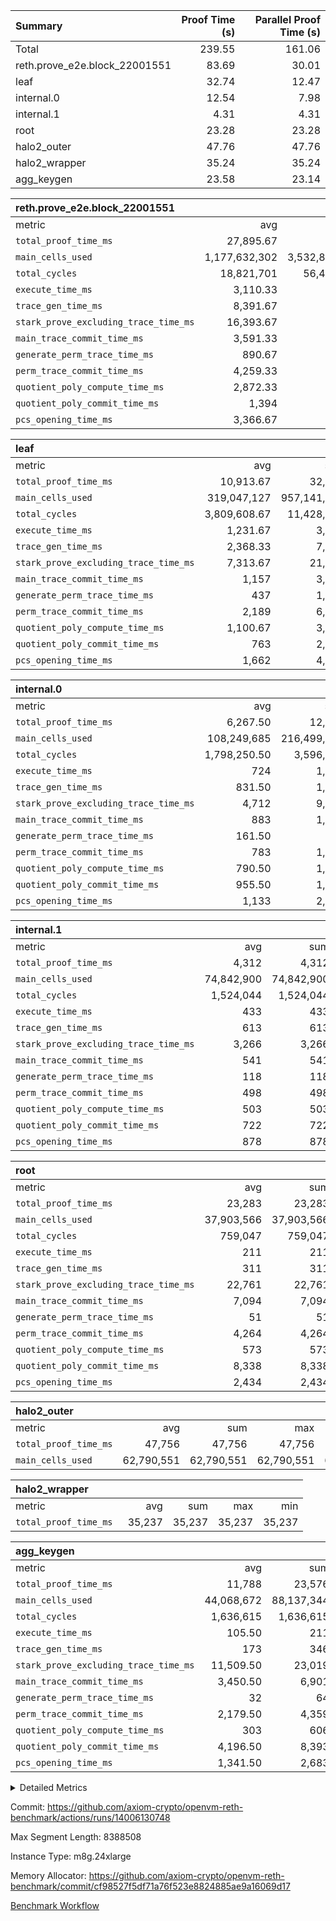 | Summary | Proof Time (s) | Parallel Proof Time (s) |
|:---|---:|---:|
| Total |  239.55 |  161.06 |
| reth.prove_e2e.block_22001551 |  83.69 |  30.01 |
| leaf |  32.74 |  12.47 |
| internal.0 |  12.54 |  7.98 |
| internal.1 |  4.31 |  4.31 |
| root |  23.28 |  23.28 |
| halo2_outer |  47.76 |  47.76 |
| halo2_wrapper |  35.24 |  35.24 |
| agg_keygen |  23.58 |  23.14 |


| reth.prove_e2e.block_22001551 |||||
|:---|---:|---:|---:|---:|
|metric|avg|sum|max|min|
| `total_proof_time_ms ` |  27,895.67 |  83,687 |  30,013 |  24,157 |
| `main_cells_used     ` |  1,177,632,302 |  3,532,896,906 |  1,350,600,514 |  1,065,579,894 |
| `total_cycles        ` |  18,821,701 |  56,465,103 |  23,607,740 |  12,469,099 |
| `execute_time_ms     ` |  3,110.33 |  9,331 |  4,545 |  1,819 |
| `trace_gen_time_ms   ` |  8,391.67 |  25,175 |  9,435 |  6,401 |
| `stark_prove_excluding_trace_time_ms` |  16,393.67 |  49,181 |  17,611 |  15,633 |
| `main_trace_commit_time_ms` |  3,591.33 |  10,774 |  4,088 |  2,995 |
| `generate_perm_trace_time_ms` |  890.67 |  2,672 |  930 |  828 |
| `perm_trace_commit_time_ms` |  4,259.33 |  12,778 |  4,557 |  3,944 |
| `quotient_poly_compute_time_ms` |  2,872.33 |  8,617 |  3,163 |  2,481 |
| `quotient_poly_commit_time_ms` |  1,394 |  4,182 |  1,486 |  1,269 |
| `pcs_opening_time_ms ` |  3,366.67 |  10,100 |  3,501 |  3,213 |

| leaf |||||
|:---|---:|---:|---:|---:|
|metric|avg|sum|max|min|
| `total_proof_time_ms ` |  10,913.67 |  32,741 |  12,475 |  9,827 |
| `main_cells_used     ` |  319,047,127 |  957,141,381 |  374,787,536 |  267,671,951 |
| `total_cycles        ` |  3,809,608.67 |  11,428,826 |  4,358,983 |  3,268,576 |
| `execute_time_ms     ` |  1,231.67 |  3,695 |  1,394 |  1,086 |
| `trace_gen_time_ms   ` |  2,368.33 |  7,105 |  2,761 |  1,979 |
| `stark_prove_excluding_trace_time_ms` |  7,313.67 |  21,941 |  8,320 |  6,762 |
| `main_trace_commit_time_ms` |  1,157 |  3,471 |  1,370 |  1,039 |
| `generate_perm_trace_time_ms` |  437 |  1,311 |  502 |  398 |
| `perm_trace_commit_time_ms` |  2,189 |  6,567 |  2,535 |  2,014 |
| `quotient_poly_compute_time_ms` |  1,100.67 |  3,302 |  1,285 |  998 |
| `quotient_poly_commit_time_ms` |  763 |  2,289 |  818 |  735 |
| `pcs_opening_time_ms ` |  1,662 |  4,986 |  1,805 |  1,572 |

| internal.0 |||||
|:---|---:|---:|---:|---:|
|metric|avg|sum|max|min|
| `total_proof_time_ms ` |  6,267.50 |  12,535 |  7,979 |  4,556 |
| `main_cells_used     ` |  108,249,685 |  216,499,370 |  143,661,663 |  72,837,707 |
| `total_cycles        ` |  1,798,250.50 |  3,596,501 |  2,397,544 |  1,198,957 |
| `execute_time_ms     ` |  724 |  1,448 |  963 |  485 |
| `trace_gen_time_ms   ` |  831.50 |  1,663 |  1,101 |  562 |
| `stark_prove_excluding_trace_time_ms` |  4,712 |  9,424 |  5,915 |  3,509 |
| `main_trace_commit_time_ms` |  883 |  1,766 |  1,138 |  628 |
| `generate_perm_trace_time_ms` |  161.50 |  323 |  213 |  110 |
| `perm_trace_commit_time_ms` |  783 |  1,566 |  1,014 |  552 |
| `quotient_poly_compute_time_ms` |  790.50 |  1,581 |  1,018 |  563 |
| `quotient_poly_commit_time_ms` |  955.50 |  1,911 |  1,138 |  773 |
| `pcs_opening_time_ms ` |  1,133 |  2,266 |  1,388 |  878 |

| internal.1 |||||
|:---|---:|---:|---:|---:|
|metric|avg|sum|max|min|
| `total_proof_time_ms ` |  4,312 |  4,312 |  4,312 |  4,312 |
| `main_cells_used     ` |  74,842,900 |  74,842,900 |  74,842,900 |  74,842,900 |
| `total_cycles        ` |  1,524,044 |  1,524,044 |  1,524,044 |  1,524,044 |
| `execute_time_ms     ` |  433 |  433 |  433 |  433 |
| `trace_gen_time_ms   ` |  613 |  613 |  613 |  613 |
| `stark_prove_excluding_trace_time_ms` |  3,266 |  3,266 |  3,266 |  3,266 |
| `main_trace_commit_time_ms` |  541 |  541 |  541 |  541 |
| `generate_perm_trace_time_ms` |  118 |  118 |  118 |  118 |
| `perm_trace_commit_time_ms` |  498 |  498 |  498 |  498 |
| `quotient_poly_compute_time_ms` |  503 |  503 |  503 |  503 |
| `quotient_poly_commit_time_ms` |  722 |  722 |  722 |  722 |
| `pcs_opening_time_ms ` |  878 |  878 |  878 |  878 |

| root |||||
|:---|---:|---:|---:|---:|
|metric|avg|sum|max|min|
| `total_proof_time_ms ` |  23,283 |  23,283 |  23,283 |  23,283 |
| `main_cells_used     ` |  37,903,566 |  37,903,566 |  37,903,566 |  37,903,566 |
| `total_cycles        ` |  759,047 |  759,047 |  759,047 |  759,047 |
| `execute_time_ms     ` |  211 |  211 |  211 |  211 |
| `trace_gen_time_ms   ` |  311 |  311 |  311 |  311 |
| `stark_prove_excluding_trace_time_ms` |  22,761 |  22,761 |  22,761 |  22,761 |
| `main_trace_commit_time_ms` |  7,094 |  7,094 |  7,094 |  7,094 |
| `generate_perm_trace_time_ms` |  51 |  51 |  51 |  51 |
| `perm_trace_commit_time_ms` |  4,264 |  4,264 |  4,264 |  4,264 |
| `quotient_poly_compute_time_ms` |  573 |  573 |  573 |  573 |
| `quotient_poly_commit_time_ms` |  8,338 |  8,338 |  8,338 |  8,338 |
| `pcs_opening_time_ms ` |  2,434 |  2,434 |  2,434 |  2,434 |

| halo2_outer |||||
|:---|---:|---:|---:|---:|
|metric|avg|sum|max|min|
| `total_proof_time_ms ` |  47,756 |  47,756 |  47,756 |  47,756 |
| `main_cells_used     ` |  62,790,551 |  62,790,551 |  62,790,551 |  62,790,551 |

| halo2_wrapper |||||
|:---|---:|---:|---:|---:|
|metric|avg|sum|max|min|
| `total_proof_time_ms ` |  35,237 |  35,237 |  35,237 |  35,237 |

| agg_keygen |||||
|:---|---:|---:|---:|---:|
|metric|avg|sum|max|min|
| `total_proof_time_ms ` |  11,788 |  23,576 |  23,140 |  436 |
| `main_cells_used     ` |  44,068,672 |  88,137,344 |  87,209,273 |  928,071 |
| `total_cycles        ` |  1,636,615 |  1,636,615 |  1,636,615 |  1,636,615 |
| `execute_time_ms     ` |  105.50 |  211 |  211 |  0 |
| `trace_gen_time_ms   ` |  173 |  346 |  318 |  28 |
| `stark_prove_excluding_trace_time_ms` |  11,509.50 |  23,019 |  22,611 |  408 |
| `main_trace_commit_time_ms` |  3,450.50 |  6,901 |  6,850 |  51 |
| `generate_perm_trace_time_ms` |  32 |  64 |  51 |  13 |
| `perm_trace_commit_time_ms` |  2,179.50 |  4,359 |  4,309 |  50 |
| `quotient_poly_compute_time_ms` |  303 |  606 |  577 |  29 |
| `quotient_poly_commit_time_ms` |  4,196.50 |  8,393 |  8,333 |  60 |
| `pcs_opening_time_ms ` |  1,341.50 |  2,683 |  2,481 |  202 |



<details>
<summary>Detailed Metrics</summary>

| air_name | block_number | quotient_deg | interactions | constraints |
| --- | --- | --- | --- | --- |
| AccessAdapterAir<16> | 22001551 | 2 | 5 | 12 | 
| AccessAdapterAir<2> | 22001551 | 2 | 5 | 12 | 
| AccessAdapterAir<32> | 22001551 | 2 | 5 | 12 | 
| AccessAdapterAir<4> | 22001551 | 2 | 5 | 12 | 
| AccessAdapterAir<8> | 22001551 | 2 | 5 | 12 | 
| BitwiseOperationLookupAir<8> | 22001551 | 2 | 2 | 4 | 
| KeccakVmAir | 22001551 | 2 | 321 | 4,513 | 
| MemoryMerkleAir<8> | 22001551 | 2 | 4 | 39 | 
| PersistentBoundaryAir<8> | 22001551 | 2 | 3 | 7 | 
| PhantomAir | 22001551 | 2 | 3 | 5 | 
| Poseidon2PeripheryAir<BabyBearParameters>, 1> | 22001551 | 2 | 1 | 286 | 
| ProgramAir | 22001551 | 1 | 1 | 4 | 
| RangeTupleCheckerAir<2> | 22001551 | 1 | 1 | 4 | 
| Rv32HintStoreAir | 22001551 | 2 | 18 | 28 | 
| Sha256VmAir | 22001551 | 2 | 50 | 663 | 
| VariableRangeCheckerAir | 22001551 | 1 | 1 | 4 | 
| VmAirWrapper<Rv32BaseAluAdapterAir, BaseAluCoreAir<4, 8> | 22001551 | 2 | 20 | 37 | 
| VmAirWrapper<Rv32BaseAluAdapterAir, LessThanCoreAir<4, 8> | 22001551 | 2 | 18 | 40 | 
| VmAirWrapper<Rv32BaseAluAdapterAir, ShiftCoreAir<4, 8> | 22001551 | 2 | 24 | 91 | 
| VmAirWrapper<Rv32BranchAdapterAir, BranchEqualCoreAir<4> | 22001551 | 2 | 11 | 20 | 
| VmAirWrapper<Rv32BranchAdapterAir, BranchLessThanCoreAir<4, 8> | 22001551 | 2 | 13 | 35 | 
| VmAirWrapper<Rv32CondRdWriteAdapterAir, Rv32JalLuiCoreAir> | 22001551 | 2 | 10 | 18 | 
| VmAirWrapper<Rv32HeapAdapterAir<2, 32, 32>, BaseAluCoreAir<32, 8> | 22001551 | 2 | 61 | 126 | 
| VmAirWrapper<Rv32HeapAdapterAir<2, 32, 32>, LessThanCoreAir<32, 8> | 22001551 | 2 | 31 | 129 | 
| VmAirWrapper<Rv32HeapAdapterAir<2, 32, 32>, MultiplicationCoreAir<32, 8> | 22001551 | 2 | 61 | 57 | 
| VmAirWrapper<Rv32HeapAdapterAir<2, 32, 32>, ShiftCoreAir<32, 8> | 22001551 | 2 | 79 | 2,161 | 
| VmAirWrapper<Rv32HeapBranchAdapterAir<2, 32>, BranchEqualCoreAir<32> | 22001551 | 2 | 20 | 55 | 
| VmAirWrapper<Rv32HeapBranchAdapterAir<2, 32>, BranchLessThanCoreAir<32, 8> | 22001551 | 2 | 22 | 126 | 
| VmAirWrapper<Rv32IsEqualModAdapterAir<2, 1, 32, 32>, ModularIsEqualCoreAir<32, 4, 8> | 22001551 | 2 | 25 | 225 | 
| VmAirWrapper<Rv32IsEqualModAdapterAir<2, 3, 16, 48>, ModularIsEqualCoreAir<48, 4, 8> | 22001551 | 2 | 41 | 333 | 
| VmAirWrapper<Rv32JalrAdapterAir, Rv32JalrCoreAir> | 22001551 | 2 | 16 | 20 | 
| VmAirWrapper<Rv32LoadStoreAdapterAir, LoadSignExtendCoreAir<4, 8> | 22001551 | 2 | 18 | 33 | 
| VmAirWrapper<Rv32LoadStoreAdapterAir, LoadStoreCoreAir<4> | 22001551 | 2 | 17 | 40 | 
| VmAirWrapper<Rv32MultAdapterAir, DivRemCoreAir<4, 8> | 22001551 | 2 | 25 | 84 | 
| VmAirWrapper<Rv32MultAdapterAir, MulHCoreAir<4, 8> | 22001551 | 2 | 24 | 31 | 
| VmAirWrapper<Rv32MultAdapterAir, MultiplicationCoreAir<4, 8> | 22001551 | 2 | 19 | 19 | 
| VmAirWrapper<Rv32RdWriteAdapterAir, Rv32AuipcCoreAir> | 22001551 | 2 | 12 | 14 | 
| VmAirWrapper<Rv32VecHeapAdapterAir<1, 2, 2, 32, 32>, FieldExpressionCoreAir> | 22001551 | 2 | 415 | 480 | 
| VmAirWrapper<Rv32VecHeapAdapterAir<1, 6, 6, 16, 16>, FieldExpressionCoreAir> | 22001551 | 2 | 832 | 921 | 
| VmAirWrapper<Rv32VecHeapAdapterAir<2, 1, 1, 32, 32>, FieldExpressionCoreAir> | 22001551 | 2 | 158 | 190 | 
| VmAirWrapper<Rv32VecHeapAdapterAir<2, 2, 2, 32, 32>, FieldExpressionCoreAir> | 22001551 | 2 | 428 | 457 | 
| VmAirWrapper<Rv32VecHeapAdapterAir<2, 3, 3, 16, 16>, FieldExpressionCoreAir> | 22001551 | 2 | 246 | 288 | 
| VmAirWrapper<Rv32VecHeapAdapterAir<2, 6, 6, 16, 16>, FieldExpressionCoreAir> | 22001551 | 2 | 668 | 701 | 
| VmConnectorAir | 22001551 | 2 | 5 | 11 | 

| block_number | execute_time_ms |
| --- | --- |
| 22001551 | 212 | 

| group | air_name | block_number | rows | quotient_deg | prep_cols | perm_cols | main_cols | interactions | constraints | cells |
| --- | --- | --- | --- | --- | --- | --- | --- | --- | --- | --- |
| agg_keygen | AccessAdapterAir<16> | 22001551 |  | 2 |  |  |  | 5 | 12 |  | 
| agg_keygen | AccessAdapterAir<2> | 22001551 | 524,288 | 8 |  | 16 | 11 | 5 | 12 | 14,155,776 | 
| agg_keygen | AccessAdapterAir<32> | 22001551 |  | 2 |  |  |  | 5 | 12 |  | 
| agg_keygen | AccessAdapterAir<4> | 22001551 | 262,144 | 8 |  | 16 | 13 | 5 | 12 | 7,602,176 | 
| agg_keygen | AccessAdapterAir<8> | 22001551 | 8,192 | 8 |  | 16 | 17 | 5 | 12 | 270,336 | 
| agg_keygen | BitwiseOperationLookupAir<8> | 22001551 |  | 2 |  |  |  | 2 | 4 |  | 
| agg_keygen | FriReducedOpeningAir | 22001551 | 524,288 | 8 |  | 84 | 27 | 39 | 71 | 58,195,968 | 
| agg_keygen | JalRangeCheckAir | 22001551 | 65,536 | 8 |  | 28 | 12 | 9 | 14 | 2,621,440 | 
| agg_keygen | MemoryMerkleAir<8> | 22001551 |  | 2 |  |  |  | 4 | 39 |  | 
| agg_keygen | NativePoseidon2Air<BabyBearParameters>, 1> | 22001551 | 65,536 | 8 |  | 312 | 398 | 136 | 572 | 46,530,560 | 
| agg_keygen | PersistentBoundaryAir<8> | 22001551 |  | 2 |  |  |  | 3 | 7 |  | 
| agg_keygen | PhantomAir | 22001551 | 32,768 | 4 |  | 12 | 6 | 3 | 5 | 589,824 | 
| agg_keygen | Poseidon2PeripheryAir<BabyBearParameters>, 1> | 22001551 |  | 2 |  |  |  | 1 | 286 |  | 
| agg_keygen | ProgramAir | 22001551 | 131,072 | 1 |  | 8 | 10 | 1 | 4 | 2,359,296 | 
| agg_keygen | RangeTupleCheckerAir<2> | 22001551 |  | 1 |  |  |  | 1 | 4 |  | 
| agg_keygen | Rv32HintStoreAir | 22001551 |  | 2 |  |  |  | 18 | 28 |  | 
| agg_keygen | VariableRangeCheckerAir | 22001551 | 262,144 | 1 | 2 | 8 | 1 | 1 | 4 | 2,359,296 | 
| agg_keygen | VmAirWrapper<AluNativeAdapterAir, FieldArithmeticCoreAir> | 22001551 | 1,048,576 | 8 |  | 36 | 29 | 15 | 27 | 68,157,440 | 
| agg_keygen | VmAirWrapper<BranchNativeAdapterAir, BranchEqualCoreAir<1> | 22001551 | 262,144 | 8 |  | 28 | 23 | 11 | 25 | 13,369,344 | 
| agg_keygen | VmAirWrapper<NativeAdapterAir<2, 0>, PublicValuesCoreAir> | 22001551 | 64 | 8 |  | 28 | 27 | 11 | 30 | 3,520 | 
| agg_keygen | VmAirWrapper<NativeLoadStoreAdapterAir<1>, NativeLoadStoreCoreAir<1> | 22001551 | 524,288 | 8 |  | 40 | 21 | 15 | 20 | 31,981,568 | 
| agg_keygen | VmAirWrapper<NativeLoadStoreAdapterAir<4>, NativeLoadStoreCoreAir<4> | 22001551 | 131,072 | 8 |  | 40 | 27 | 15 | 20 | 8,781,824 | 
| agg_keygen | VmAirWrapper<NativeVectorizedAdapterAir<4>, FieldExtensionCoreAir> | 22001551 | 131,072 | 8 |  | 36 | 38 | 15 | 27 | 9,699,328 | 
| agg_keygen | VmAirWrapper<Rv32BaseAluAdapterAir, BaseAluCoreAir<4, 8> | 22001551 |  | 2 |  |  |  | 20 | 37 |  | 
| agg_keygen | VmAirWrapper<Rv32BaseAluAdapterAir, LessThanCoreAir<4, 8> | 22001551 |  | 2 |  |  |  | 18 | 40 |  | 
| agg_keygen | VmAirWrapper<Rv32BaseAluAdapterAir, ShiftCoreAir<4, 8> | 22001551 |  | 2 |  |  |  | 24 | 91 |  | 
| agg_keygen | VmAirWrapper<Rv32BranchAdapterAir, BranchEqualCoreAir<4> | 22001551 |  | 2 |  |  |  | 11 | 20 |  | 
| agg_keygen | VmAirWrapper<Rv32BranchAdapterAir, BranchLessThanCoreAir<4, 8> | 22001551 |  | 2 |  |  |  | 13 | 35 |  | 
| agg_keygen | VmAirWrapper<Rv32CondRdWriteAdapterAir, Rv32JalLuiCoreAir> | 22001551 |  | 2 |  |  |  | 10 | 18 |  | 
| agg_keygen | VmAirWrapper<Rv32JalrAdapterAir, Rv32JalrCoreAir> | 22001551 |  | 2 |  |  |  | 16 | 20 |  | 
| agg_keygen | VmAirWrapper<Rv32LoadStoreAdapterAir, LoadSignExtendCoreAir<4, 8> | 22001551 |  | 2 |  |  |  | 18 | 33 |  | 
| agg_keygen | VmAirWrapper<Rv32LoadStoreAdapterAir, LoadStoreCoreAir<4> | 22001551 |  | 2 |  |  |  | 17 | 40 |  | 
| agg_keygen | VmAirWrapper<Rv32MultAdapterAir, DivRemCoreAir<4, 8> | 22001551 |  | 2 |  |  |  | 25 | 84 |  | 
| agg_keygen | VmAirWrapper<Rv32MultAdapterAir, MulHCoreAir<4, 8> | 22001551 |  | 2 |  |  |  | 24 | 31 |  | 
| agg_keygen | VmAirWrapper<Rv32MultAdapterAir, MultiplicationCoreAir<4, 8> | 22001551 |  | 2 |  |  |  | 19 | 19 |  | 
| agg_keygen | VmAirWrapper<Rv32RdWriteAdapterAir, Rv32AuipcCoreAir> | 22001551 |  | 2 |  |  |  | 12 | 14 |  | 
| agg_keygen | VmConnectorAir | 22001551 | 2 | 8 | 1 | 16 | 5 | 5 | 11 | 42 | 
| agg_keygen | VolatileBoundaryAir | 22001551 | 131,072 | 8 |  | 20 | 12 | 7 | 19 | 4,194,304 | 

| group | air_name | block_number | idx | rows | prep_cols | perm_cols | main_cols | cells |
| --- | --- | --- | --- | --- | --- | --- | --- | --- |
| internal.0 | AccessAdapterAir<2> | 22001551 | 0 | 1,048,576 |  | 12 | 11 | 24,117,248 | 
| internal.0 | AccessAdapterAir<2> | 22001551 | 1 | 524,288 |  | 12 | 11 | 12,058,624 | 
| internal.0 | AccessAdapterAir<4> | 22001551 | 0 | 262,144 |  | 12 | 13 | 6,553,600 | 
| internal.0 | AccessAdapterAir<4> | 22001551 | 1 | 262,144 |  | 12 | 13 | 6,553,600 | 
| internal.0 | AccessAdapterAir<8> | 22001551 | 0 | 8,192 |  | 12 | 17 | 237,568 | 
| internal.0 | AccessAdapterAir<8> | 22001551 | 1 | 4,096 |  | 12 | 17 | 118,784 | 
| internal.0 | FriReducedOpeningAir | 22001551 | 0 | 1,048,576 |  | 44 | 27 | 74,448,896 | 
| internal.0 | FriReducedOpeningAir | 22001551 | 1 | 524,288 |  | 44 | 27 | 37,224,448 | 
| internal.0 | JalRangeCheckAir | 22001551 | 0 | 131,072 |  | 16 | 12 | 3,670,016 | 
| internal.0 | JalRangeCheckAir | 22001551 | 1 | 65,536 |  | 16 | 12 | 1,835,008 | 
| internal.0 | NativePoseidon2Air<BabyBearParameters>, 1> | 22001551 | 0 | 262,144 |  | 160 | 398 | 146,276,352 | 
| internal.0 | NativePoseidon2Air<BabyBearParameters>, 1> | 22001551 | 1 | 131,072 |  | 160 | 398 | 73,138,176 | 
| internal.0 | PhantomAir | 22001551 | 0 | 65,536 |  | 8 | 6 | 917,504 | 
| internal.0 | PhantomAir | 22001551 | 1 | 32,768 |  | 8 | 6 | 458,752 | 
| internal.0 | ProgramAir | 22001551 | 0 | 131,072 |  | 8 | 10 | 2,359,296 | 
| internal.0 | ProgramAir | 22001551 | 1 | 131,072 |  | 8 | 10 | 2,359,296 | 
| internal.0 | VariableRangeCheckerAir | 22001551 | 0 | 262,144 | 2 | 8 | 1 | 2,359,296 | 
| internal.0 | VariableRangeCheckerAir | 22001551 | 1 | 262,144 | 2 | 8 | 1 | 2,359,296 | 
| internal.0 | VmAirWrapper<AluNativeAdapterAir, FieldArithmeticCoreAir> | 22001551 | 0 | 2,097,152 |  | 20 | 29 | 102,760,448 | 
| internal.0 | VmAirWrapper<AluNativeAdapterAir, FieldArithmeticCoreAir> | 22001551 | 1 | 1,048,576 |  | 20 | 29 | 51,380,224 | 
| internal.0 | VmAirWrapper<BranchNativeAdapterAir, BranchEqualCoreAir<1> | 22001551 | 0 | 262,144 |  | 16 | 23 | 10,223,616 | 
| internal.0 | VmAirWrapper<BranchNativeAdapterAir, BranchEqualCoreAir<1> | 22001551 | 1 | 131,072 |  | 16 | 23 | 5,111,808 | 
| internal.0 | VmAirWrapper<NativeAdapterAir<2, 0>, PublicValuesCoreAir> | 22001551 | 0 | 64 |  | 16 | 23 | 2,496 | 
| internal.0 | VmAirWrapper<NativeAdapterAir<2, 0>, PublicValuesCoreAir> | 22001551 | 1 | 64 |  | 16 | 23 | 2,496 | 
| internal.0 | VmAirWrapper<NativeLoadStoreAdapterAir<1>, NativeLoadStoreCoreAir<1> | 22001551 | 0 | 524,288 |  | 24 | 21 | 23,592,960 | 
| internal.0 | VmAirWrapper<NativeLoadStoreAdapterAir<1>, NativeLoadStoreCoreAir<1> | 22001551 | 1 | 262,144 |  | 24 | 21 | 11,796,480 | 
| internal.0 | VmAirWrapper<NativeLoadStoreAdapterAir<4>, NativeLoadStoreCoreAir<4> | 22001551 | 0 | 262,144 |  | 24 | 27 | 13,369,344 | 
| internal.0 | VmAirWrapper<NativeLoadStoreAdapterAir<4>, NativeLoadStoreCoreAir<4> | 22001551 | 1 | 131,072 |  | 24 | 27 | 6,684,672 | 
| internal.0 | VmAirWrapper<NativeVectorizedAdapterAir<4>, FieldExtensionCoreAir> | 22001551 | 0 | 262,144 |  | 20 | 38 | 15,204,352 | 
| internal.0 | VmAirWrapper<NativeVectorizedAdapterAir<4>, FieldExtensionCoreAir> | 22001551 | 1 | 131,072 |  | 20 | 38 | 7,602,176 | 
| internal.0 | VmConnectorAir | 22001551 | 0 | 2 | 1 | 12 | 5 | 34 | 
| internal.0 | VmConnectorAir | 22001551 | 1 | 2 | 1 | 12 | 5 | 34 | 
| internal.0 | VolatileBoundaryAir | 22001551 | 0 | 262,144 |  | 12 | 12 | 6,291,456 | 
| internal.0 | VolatileBoundaryAir | 22001551 | 1 | 262,144 |  | 12 | 12 | 6,291,456 | 
| internal.1 | AccessAdapterAir<2> | 22001551 | 2 | 524,288 |  | 12 | 11 | 12,058,624 | 
| internal.1 | AccessAdapterAir<4> | 22001551 | 2 | 262,144 |  | 12 | 13 | 6,553,600 | 
| internal.1 | AccessAdapterAir<8> | 22001551 | 2 | 8,192 |  | 12 | 17 | 237,568 | 
| internal.1 | FriReducedOpeningAir | 22001551 | 2 | 262,144 |  | 44 | 27 | 18,612,224 | 
| internal.1 | JalRangeCheckAir | 22001551 | 2 | 65,536 |  | 16 | 12 | 1,835,008 | 
| internal.1 | NativePoseidon2Air<BabyBearParameters>, 1> | 22001551 | 2 | 65,536 |  | 160 | 398 | 36,569,088 | 
| internal.1 | PhantomAir | 22001551 | 2 | 16,384 |  | 8 | 6 | 229,376 | 
| internal.1 | ProgramAir | 22001551 | 2 | 131,072 |  | 8 | 10 | 2,359,296 | 
| internal.1 | VariableRangeCheckerAir | 22001551 | 2 | 262,144 | 2 | 8 | 1 | 2,359,296 | 
| internal.1 | VmAirWrapper<AluNativeAdapterAir, FieldArithmeticCoreAir> | 22001551 | 2 | 1,048,576 |  | 20 | 29 | 51,380,224 | 
| internal.1 | VmAirWrapper<BranchNativeAdapterAir, BranchEqualCoreAir<1> | 22001551 | 2 | 262,144 |  | 16 | 23 | 10,223,616 | 
| internal.1 | VmAirWrapper<NativeAdapterAir<2, 0>, PublicValuesCoreAir> | 22001551 | 2 | 64 |  | 16 | 23 | 2,496 | 
| internal.1 | VmAirWrapper<NativeLoadStoreAdapterAir<1>, NativeLoadStoreCoreAir<1> | 22001551 | 2 | 524,288 |  | 24 | 21 | 23,592,960 | 
| internal.1 | VmAirWrapper<NativeLoadStoreAdapterAir<4>, NativeLoadStoreCoreAir<4> | 22001551 | 2 | 131,072 |  | 24 | 27 | 6,684,672 | 
| internal.1 | VmAirWrapper<NativeVectorizedAdapterAir<4>, FieldExtensionCoreAir> | 22001551 | 2 | 131,072 |  | 20 | 38 | 7,602,176 | 
| internal.1 | VmConnectorAir | 22001551 | 2 | 2 | 1 | 12 | 5 | 34 | 
| internal.1 | VolatileBoundaryAir | 22001551 | 2 | 262,144 |  | 12 | 12 | 6,291,456 | 
| leaf | AccessAdapterAir<2> | 22001551 | 0 | 2,097,152 |  | 16 | 11 | 56,623,104 | 
| leaf | AccessAdapterAir<2> | 22001551 | 1 | 2,097,152 |  | 16 | 11 | 56,623,104 | 
| leaf | AccessAdapterAir<2> | 22001551 | 2 | 2,097,152 |  | 16 | 11 | 56,623,104 | 
| leaf | AccessAdapterAir<4> | 22001551 | 0 | 1,048,576 |  | 16 | 13 | 30,408,704 | 
| leaf | AccessAdapterAir<4> | 22001551 | 1 | 1,048,576 |  | 16 | 13 | 30,408,704 | 
| leaf | AccessAdapterAir<4> | 22001551 | 2 | 1,048,576 |  | 16 | 13 | 30,408,704 | 
| leaf | AccessAdapterAir<8> | 22001551 | 0 | 32,768 |  | 16 | 17 | 1,081,344 | 
| leaf | AccessAdapterAir<8> | 22001551 | 1 | 65,536 |  | 16 | 17 | 2,162,688 | 
| leaf | AccessAdapterAir<8> | 22001551 | 2 | 32,768 |  | 16 | 17 | 1,081,344 | 
| leaf | FriReducedOpeningAir | 22001551 | 0 | 4,194,304 |  | 84 | 27 | 465,567,744 | 
| leaf | FriReducedOpeningAir | 22001551 | 1 | 4,194,304 |  | 84 | 27 | 465,567,744 | 
| leaf | FriReducedOpeningAir | 22001551 | 2 | 4,194,304 |  | 84 | 27 | 465,567,744 | 
| leaf | JalRangeCheckAir | 22001551 | 0 | 65,536 |  | 28 | 12 | 2,621,440 | 
| leaf | JalRangeCheckAir | 22001551 | 1 | 65,536 |  | 28 | 12 | 2,621,440 | 
| leaf | JalRangeCheckAir | 22001551 | 2 | 65,536 |  | 28 | 12 | 2,621,440 | 
| leaf | NativePoseidon2Air<BabyBearParameters>, 1> | 22001551 | 0 | 262,144 |  | 312 | 398 | 186,122,240 | 
| leaf | NativePoseidon2Air<BabyBearParameters>, 1> | 22001551 | 1 | 524,288 |  | 312 | 398 | 372,244,480 | 
| leaf | NativePoseidon2Air<BabyBearParameters>, 1> | 22001551 | 2 | 262,144 |  | 312 | 398 | 186,122,240 | 
| leaf | PhantomAir | 22001551 | 0 | 32,768 |  | 12 | 6 | 589,824 | 
| leaf | PhantomAir | 22001551 | 1 | 32,768 |  | 12 | 6 | 589,824 | 
| leaf | PhantomAir | 22001551 | 2 | 32,768 |  | 12 | 6 | 589,824 | 
| leaf | ProgramAir | 22001551 | 0 | 2,097,152 |  | 8 | 10 | 37,748,736 | 
| leaf | ProgramAir | 22001551 | 1 | 2,097,152 |  | 8 | 10 | 37,748,736 | 
| leaf | ProgramAir | 22001551 | 2 | 2,097,152 |  | 8 | 10 | 37,748,736 | 
| leaf | VariableRangeCheckerAir | 22001551 | 0 | 262,144 | 2 | 8 | 1 | 2,359,296 | 
| leaf | VariableRangeCheckerAir | 22001551 | 1 | 262,144 | 2 | 8 | 1 | 2,359,296 | 
| leaf | VariableRangeCheckerAir | 22001551 | 2 | 262,144 | 2 | 8 | 1 | 2,359,296 | 
| leaf | VmAirWrapper<AluNativeAdapterAir, FieldArithmeticCoreAir> | 22001551 | 0 | 2,097,152 |  | 36 | 29 | 136,314,880 | 
| leaf | VmAirWrapper<AluNativeAdapterAir, FieldArithmeticCoreAir> | 22001551 | 1 | 4,194,304 |  | 36 | 29 | 272,629,760 | 
| leaf | VmAirWrapper<AluNativeAdapterAir, FieldArithmeticCoreAir> | 22001551 | 2 | 2,097,152 |  | 36 | 29 | 136,314,880 | 
| leaf | VmAirWrapper<BranchNativeAdapterAir, BranchEqualCoreAir<1> | 22001551 | 0 | 524,288 |  | 28 | 23 | 26,738,688 | 
| leaf | VmAirWrapper<BranchNativeAdapterAir, BranchEqualCoreAir<1> | 22001551 | 1 | 1,048,576 |  | 28 | 23 | 53,477,376 | 
| leaf | VmAirWrapper<BranchNativeAdapterAir, BranchEqualCoreAir<1> | 22001551 | 2 | 524,288 |  | 28 | 23 | 26,738,688 | 
| leaf | VmAirWrapper<NativeAdapterAir<2, 0>, PublicValuesCoreAir> | 22001551 | 0 | 64 |  | 28 | 27 | 3,520 | 
| leaf | VmAirWrapper<NativeAdapterAir<2, 0>, PublicValuesCoreAir> | 22001551 | 1 | 64 |  | 28 | 27 | 3,520 | 
| leaf | VmAirWrapper<NativeAdapterAir<2, 0>, PublicValuesCoreAir> | 22001551 | 2 | 64 |  | 28 | 27 | 3,520 | 
| leaf | VmAirWrapper<NativeLoadStoreAdapterAir<1>, NativeLoadStoreCoreAir<1> | 22001551 | 0 | 1,048,576 |  | 40 | 21 | 63,963,136 | 
| leaf | VmAirWrapper<NativeLoadStoreAdapterAir<1>, NativeLoadStoreCoreAir<1> | 22001551 | 1 | 1,048,576 |  | 40 | 21 | 63,963,136 | 
| leaf | VmAirWrapper<NativeLoadStoreAdapterAir<1>, NativeLoadStoreCoreAir<1> | 22001551 | 2 | 1,048,576 |  | 40 | 21 | 63,963,136 | 
| leaf | VmAirWrapper<NativeLoadStoreAdapterAir<4>, NativeLoadStoreCoreAir<4> | 22001551 | 0 | 262,144 |  | 40 | 27 | 17,563,648 | 
| leaf | VmAirWrapper<NativeLoadStoreAdapterAir<4>, NativeLoadStoreCoreAir<4> | 22001551 | 1 | 262,144 |  | 40 | 27 | 17,563,648 | 
| leaf | VmAirWrapper<NativeLoadStoreAdapterAir<4>, NativeLoadStoreCoreAir<4> | 22001551 | 2 | 262,144 |  | 40 | 27 | 17,563,648 | 
| leaf | VmAirWrapper<NativeVectorizedAdapterAir<4>, FieldExtensionCoreAir> | 22001551 | 0 | 262,144 |  | 36 | 38 | 19,398,656 | 
| leaf | VmAirWrapper<NativeVectorizedAdapterAir<4>, FieldExtensionCoreAir> | 22001551 | 1 | 524,288 |  | 36 | 38 | 38,797,312 | 
| leaf | VmAirWrapper<NativeVectorizedAdapterAir<4>, FieldExtensionCoreAir> | 22001551 | 2 | 524,288 |  | 36 | 38 | 38,797,312 | 
| leaf | VmConnectorAir | 22001551 | 0 | 2 | 1 | 16 | 5 | 42 | 
| leaf | VmConnectorAir | 22001551 | 1 | 2 | 1 | 16 | 5 | 42 | 
| leaf | VmConnectorAir | 22001551 | 2 | 2 | 1 | 16 | 5 | 42 | 
| leaf | VolatileBoundaryAir | 22001551 | 0 | 1,048,576 |  | 20 | 12 | 33,554,432 | 
| leaf | VolatileBoundaryAir | 22001551 | 1 | 1,048,576 |  | 20 | 12 | 33,554,432 | 
| leaf | VolatileBoundaryAir | 22001551 | 2 | 1,048,576 |  | 20 | 12 | 33,554,432 | 
| root | AccessAdapterAir<2> | 22001551 | 0 | 262,144 |  | 8 | 11 | 4,980,736 | 
| root | AccessAdapterAir<4> | 22001551 | 0 | 131,072 |  | 8 | 13 | 2,752,512 | 
| root | AccessAdapterAir<8> | 22001551 | 0 | 4,096 |  | 8 | 17 | 102,400 | 
| root | FriReducedOpeningAir | 22001551 | 0 | 131,072 |  | 24 | 27 | 6,684,672 | 
| root | JalRangeCheckAir | 22001551 | 0 | 32,768 |  | 12 | 12 | 786,432 | 
| root | NativePoseidon2Air<BabyBearParameters>, 1> | 22001551 | 0 | 32,768 |  | 84 | 398 | 15,794,176 | 
| root | PhantomAir | 22001551 | 0 | 8,192 |  | 8 | 6 | 114,688 | 
| root | ProgramAir | 22001551 | 0 | 131,072 |  | 8 | 10 | 2,359,296 | 
| root | VariableRangeCheckerAir | 22001551 | 0 | 262,144 | 2 | 8 | 1 | 2,359,296 | 
| root | VmAirWrapper<AluNativeAdapterAir, FieldArithmeticCoreAir> | 22001551 | 0 | 524,288 |  | 12 | 29 | 21,495,808 | 
| root | VmAirWrapper<BranchNativeAdapterAir, BranchEqualCoreAir<1> | 22001551 | 0 | 131,072 |  | 12 | 23 | 4,587,520 | 
| root | VmAirWrapper<NativeAdapterAir<2, 0>, PublicValuesCoreAir> | 22001551 | 0 | 64 |  | 12 | 22 | 2,176 | 
| root | VmAirWrapper<NativeLoadStoreAdapterAir<1>, NativeLoadStoreCoreAir<1> | 22001551 | 0 | 262,144 |  | 16 | 21 | 9,699,328 | 
| root | VmAirWrapper<NativeLoadStoreAdapterAir<4>, NativeLoadStoreCoreAir<4> | 22001551 | 0 | 65,536 |  | 16 | 27 | 2,818,048 | 
| root | VmAirWrapper<NativeVectorizedAdapterAir<4>, FieldExtensionCoreAir> | 22001551 | 0 | 65,536 |  | 12 | 38 | 3,276,800 | 
| root | VmConnectorAir | 22001551 | 0 | 2 | 1 | 8 | 5 | 26 | 
| root | VolatileBoundaryAir | 22001551 | 0 | 131,072 |  | 8 | 12 | 2,621,440 | 

| group | air_name | block_number | segment | rows | prep_cols | perm_cols | main_cols | cells |
| --- | --- | --- | --- | --- | --- | --- | --- | --- |
| agg_keygen | AccessAdapterAir<16> | 22001551 | 0 | 1 |  | 16 | 25 | 41 | 
| agg_keygen | AccessAdapterAir<2> | 22001551 | 0 | 1 |  | 16 | 11 | 27 | 
| agg_keygen | AccessAdapterAir<32> | 22001551 | 0 | 1 |  | 16 | 41 | 57 | 
| agg_keygen | AccessAdapterAir<4> | 22001551 | 0 | 1 |  | 16 | 13 | 29 | 
| agg_keygen | AccessAdapterAir<8> | 22001551 | 0 | 1 |  | 16 | 17 | 33 | 
| agg_keygen | BitwiseOperationLookupAir<8> | 22001551 | 0 | 65,536 | 3 | 8 | 2 | 655,360 | 
| agg_keygen | MemoryMerkleAir<8> | 22001551 | 0 | 64 |  | 16 | 32 | 3,072 | 
| agg_keygen | PersistentBoundaryAir<8> | 22001551 | 0 | 1 |  | 12 | 20 | 32 | 
| agg_keygen | PhantomAir | 22001551 | 0 | 1 |  | 12 | 6 | 18 | 
| agg_keygen | Poseidon2PeripheryAir<BabyBearParameters>, 1> | 22001551 | 0 | 32 |  | 8 | 300 | 9,856 | 
| agg_keygen | ProgramAir | 22001551 | 0 | 1 |  | 8 | 10 | 18 | 
| agg_keygen | RangeTupleCheckerAir<2> | 22001551 | 0 | 524,288 | 2 | 8 | 1 | 4,718,592 | 
| agg_keygen | Rv32HintStoreAir | 22001551 | 0 | 1 |  | 44 | 32 | 76 | 
| agg_keygen | VariableRangeCheckerAir | 22001551 | 0 | 262,144 | 2 | 8 | 1 | 2,359,296 | 
| agg_keygen | VmAirWrapper<Rv32BaseAluAdapterAir, BaseAluCoreAir<4, 8> | 22001551 | 0 | 1 |  | 52 | 36 | 88 | 
| agg_keygen | VmAirWrapper<Rv32BaseAluAdapterAir, LessThanCoreAir<4, 8> | 22001551 | 0 | 1 |  | 40 | 37 | 77 | 
| agg_keygen | VmAirWrapper<Rv32BaseAluAdapterAir, ShiftCoreAir<4, 8> | 22001551 | 0 | 1 |  | 52 | 53 | 105 | 
| agg_keygen | VmAirWrapper<Rv32BranchAdapterAir, BranchEqualCoreAir<4> | 22001551 | 0 | 1 |  | 28 | 26 | 54 | 
| agg_keygen | VmAirWrapper<Rv32BranchAdapterAir, BranchLessThanCoreAir<4, 8> | 22001551 | 0 | 1 |  | 32 | 32 | 64 | 
| agg_keygen | VmAirWrapper<Rv32CondRdWriteAdapterAir, Rv32JalLuiCoreAir> | 22001551 | 0 | 1 |  | 28 | 18 | 46 | 
| agg_keygen | VmAirWrapper<Rv32JalrAdapterAir, Rv32JalrCoreAir> | 22001551 | 0 | 1 |  | 36 | 28 | 64 | 
| agg_keygen | VmAirWrapper<Rv32LoadStoreAdapterAir, LoadSignExtendCoreAir<4, 8> | 22001551 | 0 | 1 |  | 52 | 36 | 88 | 
| agg_keygen | VmAirWrapper<Rv32LoadStoreAdapterAir, LoadStoreCoreAir<4> | 22001551 | 0 | 1 |  | 52 | 41 | 93 | 
| agg_keygen | VmAirWrapper<Rv32MultAdapterAir, DivRemCoreAir<4, 8> | 22001551 | 0 | 1 |  | 72 | 59 | 131 | 
| agg_keygen | VmAirWrapper<Rv32MultAdapterAir, MulHCoreAir<4, 8> | 22001551 | 0 | 1 |  | 72 | 39 | 111 | 
| agg_keygen | VmAirWrapper<Rv32MultAdapterAir, MultiplicationCoreAir<4, 8> | 22001551 | 0 | 1 |  | 52 | 31 | 83 | 
| agg_keygen | VmAirWrapper<Rv32RdWriteAdapterAir, Rv32AuipcCoreAir> | 22001551 | 0 | 1 |  | 28 | 20 | 48 | 
| agg_keygen | VmConnectorAir | 22001551 | 0 | 2 | 1 | 16 | 5 | 42 | 
| reth.prove_e2e.block_22001551 | AccessAdapterAir<16> | 22001551 | 0 | 65,536 |  | 16 | 25 | 2,686,976 | 
| reth.prove_e2e.block_22001551 | AccessAdapterAir<16> | 22001551 | 1 | 524,288 |  | 16 | 25 | 21,495,808 | 
| reth.prove_e2e.block_22001551 | AccessAdapterAir<16> | 22001551 | 2 | 65,536 |  | 16 | 25 | 2,686,976 | 
| reth.prove_e2e.block_22001551 | AccessAdapterAir<2> | 22001551 | 2 | 131,072 |  | 16 | 11 | 3,538,944 | 
| reth.prove_e2e.block_22001551 | AccessAdapterAir<32> | 22001551 | 0 | 32,768 |  | 16 | 41 | 1,867,776 | 
| reth.prove_e2e.block_22001551 | AccessAdapterAir<32> | 22001551 | 1 | 262,144 |  | 16 | 41 | 14,942,208 | 
| reth.prove_e2e.block_22001551 | AccessAdapterAir<32> | 22001551 | 2 | 32,768 |  | 16 | 41 | 1,867,776 | 
| reth.prove_e2e.block_22001551 | AccessAdapterAir<4> | 22001551 | 0 | 64 |  | 16 | 13 | 1,856 | 
| reth.prove_e2e.block_22001551 | AccessAdapterAir<4> | 22001551 | 2 | 65,536 |  | 16 | 13 | 1,900,544 | 
| reth.prove_e2e.block_22001551 | AccessAdapterAir<8> | 22001551 | 0 | 2,097,152 |  | 16 | 17 | 69,206,016 | 
| reth.prove_e2e.block_22001551 | AccessAdapterAir<8> | 22001551 | 1 | 2,097,152 |  | 16 | 17 | 69,206,016 | 
| reth.prove_e2e.block_22001551 | AccessAdapterAir<8> | 22001551 | 2 | 1,048,576 |  | 16 | 17 | 34,603,008 | 
| reth.prove_e2e.block_22001551 | BitwiseOperationLookupAir<8> | 22001551 | 0 | 65,536 | 3 | 8 | 2 | 655,360 | 
| reth.prove_e2e.block_22001551 | BitwiseOperationLookupAir<8> | 22001551 | 1 | 65,536 | 3 | 8 | 2 | 655,360 | 
| reth.prove_e2e.block_22001551 | BitwiseOperationLookupAir<8> | 22001551 | 2 | 65,536 | 3 | 8 | 2 | 655,360 | 
| reth.prove_e2e.block_22001551 | KeccakVmAir | 22001551 | 0 | 131,072 |  | 1,056 | 3,163 | 552,992,768 | 
| reth.prove_e2e.block_22001551 | KeccakVmAir | 22001551 | 1 | 16,384 |  | 1,056 | 3,163 | 69,124,096 | 
| reth.prove_e2e.block_22001551 | KeccakVmAir | 22001551 | 2 | 131,072 |  | 1,056 | 3,163 | 552,992,768 | 
| reth.prove_e2e.block_22001551 | MemoryMerkleAir<8> | 22001551 | 0 | 1,048,576 |  | 16 | 32 | 50,331,648 | 
| reth.prove_e2e.block_22001551 | MemoryMerkleAir<8> | 22001551 | 1 | 1,048,576 |  | 16 | 32 | 50,331,648 | 
| reth.prove_e2e.block_22001551 | MemoryMerkleAir<8> | 22001551 | 2 | 1,048,576 |  | 16 | 32 | 50,331,648 | 
| reth.prove_e2e.block_22001551 | PersistentBoundaryAir<8> | 22001551 | 0 | 1,048,576 |  | 12 | 20 | 33,554,432 | 
| reth.prove_e2e.block_22001551 | PersistentBoundaryAir<8> | 22001551 | 1 | 1,048,576 |  | 12 | 20 | 33,554,432 | 
| reth.prove_e2e.block_22001551 | PersistentBoundaryAir<8> | 22001551 | 2 | 1,048,576 |  | 12 | 20 | 33,554,432 | 
| reth.prove_e2e.block_22001551 | PhantomAir | 22001551 | 0 | 64 |  | 12 | 6 | 1,152 | 
| reth.prove_e2e.block_22001551 | PhantomAir | 22001551 | 1 | 512 |  | 12 | 6 | 9,216 | 
| reth.prove_e2e.block_22001551 | PhantomAir | 22001551 | 2 | 8 |  | 12 | 6 | 144 | 
| reth.prove_e2e.block_22001551 | Poseidon2PeripheryAir<BabyBearParameters>, 1> | 22001551 | 0 | 1,048,576 |  | 8 | 300 | 322,961,408 | 
| reth.prove_e2e.block_22001551 | Poseidon2PeripheryAir<BabyBearParameters>, 1> | 22001551 | 1 | 524,288 |  | 8 | 300 | 161,480,704 | 
| reth.prove_e2e.block_22001551 | Poseidon2PeripheryAir<BabyBearParameters>, 1> | 22001551 | 2 | 1,048,576 |  | 8 | 300 | 322,961,408 | 
| reth.prove_e2e.block_22001551 | ProgramAir | 22001551 | 0 | 1,048,576 |  | 8 | 10 | 18,874,368 | 
| reth.prove_e2e.block_22001551 | ProgramAir | 22001551 | 1 | 1,048,576 |  | 8 | 10 | 18,874,368 | 
| reth.prove_e2e.block_22001551 | ProgramAir | 22001551 | 2 | 1,048,576 |  | 8 | 10 | 18,874,368 | 
| reth.prove_e2e.block_22001551 | RangeTupleCheckerAir<2> | 22001551 | 0 | 2,097,152 | 2 | 8 | 1 | 18,874,368 | 
| reth.prove_e2e.block_22001551 | RangeTupleCheckerAir<2> | 22001551 | 1 | 2,097,152 | 2 | 8 | 1 | 18,874,368 | 
| reth.prove_e2e.block_22001551 | RangeTupleCheckerAir<2> | 22001551 | 2 | 2,097,152 | 2 | 8 | 1 | 18,874,368 | 
| reth.prove_e2e.block_22001551 | Rv32HintStoreAir | 22001551 | 0 | 1,048,576 |  | 44 | 32 | 79,691,776 | 
| reth.prove_e2e.block_22001551 | Rv32HintStoreAir | 22001551 | 1 | 1,024 |  | 44 | 32 | 77,824 | 
| reth.prove_e2e.block_22001551 | VariableRangeCheckerAir | 22001551 | 0 | 262,144 | 2 | 8 | 1 | 2,359,296 | 
| reth.prove_e2e.block_22001551 | VariableRangeCheckerAir | 22001551 | 1 | 262,144 | 2 | 8 | 1 | 2,359,296 | 
| reth.prove_e2e.block_22001551 | VariableRangeCheckerAir | 22001551 | 2 | 262,144 | 2 | 8 | 1 | 2,359,296 | 
| reth.prove_e2e.block_22001551 | VmAirWrapper<Rv32BaseAluAdapterAir, BaseAluCoreAir<4, 8> | 22001551 | 0 | 8,388,608 |  | 52 | 36 | 738,197,504 | 
| reth.prove_e2e.block_22001551 | VmAirWrapper<Rv32BaseAluAdapterAir, BaseAluCoreAir<4, 8> | 22001551 | 1 | 8,388,608 |  | 52 | 36 | 738,197,504 | 
| reth.prove_e2e.block_22001551 | VmAirWrapper<Rv32BaseAluAdapterAir, BaseAluCoreAir<4, 8> | 22001551 | 2 | 8,388,608 |  | 52 | 36 | 738,197,504 | 
| reth.prove_e2e.block_22001551 | VmAirWrapper<Rv32BaseAluAdapterAir, LessThanCoreAir<4, 8> | 22001551 | 0 | 524,288 |  | 40 | 37 | 40,370,176 | 
| reth.prove_e2e.block_22001551 | VmAirWrapper<Rv32BaseAluAdapterAir, LessThanCoreAir<4, 8> | 22001551 | 1 | 1,048,576 |  | 40 | 37 | 80,740,352 | 
| reth.prove_e2e.block_22001551 | VmAirWrapper<Rv32BaseAluAdapterAir, LessThanCoreAir<4, 8> | 22001551 | 2 | 262,144 |  | 40 | 37 | 20,185,088 | 
| reth.prove_e2e.block_22001551 | VmAirWrapper<Rv32BaseAluAdapterAir, ShiftCoreAir<4, 8> | 22001551 | 0 | 1,048,576 |  | 52 | 53 | 110,100,480 | 
| reth.prove_e2e.block_22001551 | VmAirWrapper<Rv32BaseAluAdapterAir, ShiftCoreAir<4, 8> | 22001551 | 1 | 2,097,152 |  | 52 | 53 | 220,200,960 | 
| reth.prove_e2e.block_22001551 | VmAirWrapper<Rv32BaseAluAdapterAir, ShiftCoreAir<4, 8> | 22001551 | 2 | 1,048,576 |  | 52 | 53 | 110,100,480 | 
| reth.prove_e2e.block_22001551 | VmAirWrapper<Rv32BranchAdapterAir, BranchEqualCoreAir<4> | 22001551 | 0 | 2,097,152 |  | 28 | 26 | 113,246,208 | 
| reth.prove_e2e.block_22001551 | VmAirWrapper<Rv32BranchAdapterAir, BranchEqualCoreAir<4> | 22001551 | 1 | 2,097,152 |  | 28 | 26 | 113,246,208 | 
| reth.prove_e2e.block_22001551 | VmAirWrapper<Rv32BranchAdapterAir, BranchEqualCoreAir<4> | 22001551 | 2 | 2,097,152 |  | 28 | 26 | 113,246,208 | 
| reth.prove_e2e.block_22001551 | VmAirWrapper<Rv32BranchAdapterAir, BranchLessThanCoreAir<4, 8> | 22001551 | 0 | 1,048,576 |  | 32 | 32 | 67,108,864 | 
| reth.prove_e2e.block_22001551 | VmAirWrapper<Rv32BranchAdapterAir, BranchLessThanCoreAir<4, 8> | 22001551 | 1 | 2,097,152 |  | 32 | 32 | 134,217,728 | 
| reth.prove_e2e.block_22001551 | VmAirWrapper<Rv32BranchAdapterAir, BranchLessThanCoreAir<4, 8> | 22001551 | 2 | 1,048,576 |  | 32 | 32 | 67,108,864 | 
| reth.prove_e2e.block_22001551 | VmAirWrapper<Rv32CondRdWriteAdapterAir, Rv32JalLuiCoreAir> | 22001551 | 0 | 1,048,576 |  | 28 | 18 | 48,234,496 | 
| reth.prove_e2e.block_22001551 | VmAirWrapper<Rv32CondRdWriteAdapterAir, Rv32JalLuiCoreAir> | 22001551 | 1 | 524,288 |  | 28 | 18 | 24,117,248 | 
| reth.prove_e2e.block_22001551 | VmAirWrapper<Rv32CondRdWriteAdapterAir, Rv32JalLuiCoreAir> | 22001551 | 2 | 262,144 |  | 28 | 18 | 12,058,624 | 
| reth.prove_e2e.block_22001551 | VmAirWrapper<Rv32HeapAdapterAir<2, 32, 32>, BaseAluCoreAir<32, 8> | 22001551 | 0 | 128 |  | 192 | 168 | 46,080 | 
| reth.prove_e2e.block_22001551 | VmAirWrapper<Rv32HeapAdapterAir<2, 32, 32>, BaseAluCoreAir<32, 8> | 22001551 | 1 | 8,192 |  | 192 | 168 | 2,949,120 | 
| reth.prove_e2e.block_22001551 | VmAirWrapper<Rv32HeapAdapterAir<2, 32, 32>, BaseAluCoreAir<32, 8> | 22001551 | 2 | 4,096 |  | 192 | 168 | 1,474,560 | 
| reth.prove_e2e.block_22001551 | VmAirWrapper<Rv32HeapAdapterAir<2, 32, 32>, LessThanCoreAir<32, 8> | 22001551 | 0 | 32 |  | 68 | 169 | 7,584 | 
| reth.prove_e2e.block_22001551 | VmAirWrapper<Rv32HeapAdapterAir<2, 32, 32>, LessThanCoreAir<32, 8> | 22001551 | 1 | 4,096 |  | 68 | 169 | 970,752 | 
| reth.prove_e2e.block_22001551 | VmAirWrapper<Rv32HeapAdapterAir<2, 32, 32>, LessThanCoreAir<32, 8> | 22001551 | 2 | 1,024 |  | 68 | 169 | 242,688 | 
| reth.prove_e2e.block_22001551 | VmAirWrapper<Rv32HeapAdapterAir<2, 32, 32>, MultiplicationCoreAir<32, 8> | 22001551 | 1 | 1,024 |  | 192 | 164 | 364,544 | 
| reth.prove_e2e.block_22001551 | VmAirWrapper<Rv32HeapAdapterAir<2, 32, 32>, MultiplicationCoreAir<32, 8> | 22001551 | 2 | 512 |  | 192 | 164 | 182,272 | 
| reth.prove_e2e.block_22001551 | VmAirWrapper<Rv32HeapAdapterAir<2, 32, 32>, ShiftCoreAir<32, 8> | 22001551 | 1 | 2,048 |  | 164 | 241 | 829,440 | 
| reth.prove_e2e.block_22001551 | VmAirWrapper<Rv32HeapAdapterAir<2, 32, 32>, ShiftCoreAir<32, 8> | 22001551 | 2 | 512 |  | 164 | 241 | 207,360 | 
| reth.prove_e2e.block_22001551 | VmAirWrapper<Rv32HeapBranchAdapterAir<2, 32>, BranchEqualCoreAir<32> | 22001551 | 0 | 2 |  | 48 | 124 | 344 | 
| reth.prove_e2e.block_22001551 | VmAirWrapper<Rv32HeapBranchAdapterAir<2, 32>, BranchEqualCoreAir<32> | 22001551 | 1 | 8,192 |  | 48 | 124 | 1,409,024 | 
| reth.prove_e2e.block_22001551 | VmAirWrapper<Rv32HeapBranchAdapterAir<2, 32>, BranchEqualCoreAir<32> | 22001551 | 2 | 8,192 |  | 48 | 124 | 1,409,024 | 
| reth.prove_e2e.block_22001551 | VmAirWrapper<Rv32IsEqualModAdapterAir<2, 1, 32, 32>, ModularIsEqualCoreAir<32, 4, 8> | 22001551 | 0 | 16,384 |  | 56 | 166 | 3,637,248 | 
| reth.prove_e2e.block_22001551 | VmAirWrapper<Rv32IsEqualModAdapterAir<2, 1, 32, 32>, ModularIsEqualCoreAir<32, 4, 8> | 22001551 | 1 | 32,768 |  | 56 | 166 | 7,274,496 | 
| reth.prove_e2e.block_22001551 | VmAirWrapper<Rv32IsEqualModAdapterAir<2, 1, 32, 32>, ModularIsEqualCoreAir<32, 4, 8> | 22001551 | 2 | 1 |  | 56 | 166 | 222 | 
| reth.prove_e2e.block_22001551 | VmAirWrapper<Rv32JalrAdapterAir, Rv32JalrCoreAir> | 22001551 | 0 | 524,288 |  | 36 | 28 | 33,554,432 | 
| reth.prove_e2e.block_22001551 | VmAirWrapper<Rv32JalrAdapterAir, Rv32JalrCoreAir> | 22001551 | 1 | 524,288 |  | 36 | 28 | 33,554,432 | 
| reth.prove_e2e.block_22001551 | VmAirWrapper<Rv32JalrAdapterAir, Rv32JalrCoreAir> | 22001551 | 2 | 262,144 |  | 36 | 28 | 16,777,216 | 
| reth.prove_e2e.block_22001551 | VmAirWrapper<Rv32LoadStoreAdapterAir, LoadSignExtendCoreAir<4, 8> | 22001551 | 0 | 1,048,576 |  | 52 | 36 | 92,274,688 | 
| reth.prove_e2e.block_22001551 | VmAirWrapper<Rv32LoadStoreAdapterAir, LoadSignExtendCoreAir<4, 8> | 22001551 | 1 | 524,288 |  | 52 | 36 | 46,137,344 | 
| reth.prove_e2e.block_22001551 | VmAirWrapper<Rv32LoadStoreAdapterAir, LoadSignExtendCoreAir<4, 8> | 22001551 | 2 | 1,048,576 |  | 52 | 36 | 92,274,688 | 
| reth.prove_e2e.block_22001551 | VmAirWrapper<Rv32LoadStoreAdapterAir, LoadStoreCoreAir<4> | 22001551 | 0 | 8,388,608 |  | 52 | 41 | 780,140,544 | 
| reth.prove_e2e.block_22001551 | VmAirWrapper<Rv32LoadStoreAdapterAir, LoadStoreCoreAir<4> | 22001551 | 1 | 8,388,608 |  | 52 | 41 | 780,140,544 | 
| reth.prove_e2e.block_22001551 | VmAirWrapper<Rv32LoadStoreAdapterAir, LoadStoreCoreAir<4> | 22001551 | 2 | 8,388,608 |  | 52 | 41 | 780,140,544 | 
| reth.prove_e2e.block_22001551 | VmAirWrapper<Rv32MultAdapterAir, DivRemCoreAir<4, 8> | 22001551 | 1 | 128 |  | 72 | 59 | 16,768 | 
| reth.prove_e2e.block_22001551 | VmAirWrapper<Rv32MultAdapterAir, DivRemCoreAir<4, 8> | 22001551 | 2 | 128 |  | 72 | 59 | 16,768 | 
| reth.prove_e2e.block_22001551 | VmAirWrapper<Rv32MultAdapterAir, MulHCoreAir<4, 8> | 22001551 | 0 | 8,192 |  | 72 | 39 | 909,312 | 
| reth.prove_e2e.block_22001551 | VmAirWrapper<Rv32MultAdapterAir, MulHCoreAir<4, 8> | 22001551 | 1 | 262,144 |  | 72 | 39 | 29,097,984 | 
| reth.prove_e2e.block_22001551 | VmAirWrapper<Rv32MultAdapterAir, MulHCoreAir<4, 8> | 22001551 | 2 | 32,768 |  | 72 | 39 | 3,637,248 | 
| reth.prove_e2e.block_22001551 | VmAirWrapper<Rv32MultAdapterAir, MultiplicationCoreAir<4, 8> | 22001551 | 0 | 65,536 |  | 52 | 31 | 5,439,488 | 
| reth.prove_e2e.block_22001551 | VmAirWrapper<Rv32MultAdapterAir, MultiplicationCoreAir<4, 8> | 22001551 | 1 | 524,288 |  | 52 | 31 | 43,515,904 | 
| reth.prove_e2e.block_22001551 | VmAirWrapper<Rv32MultAdapterAir, MultiplicationCoreAir<4, 8> | 22001551 | 2 | 131,072 |  | 52 | 31 | 10,878,976 | 
| reth.prove_e2e.block_22001551 | VmAirWrapper<Rv32RdWriteAdapterAir, Rv32AuipcCoreAir> | 22001551 | 0 | 262,144 |  | 28 | 20 | 12,582,912 | 
| reth.prove_e2e.block_22001551 | VmAirWrapper<Rv32RdWriteAdapterAir, Rv32AuipcCoreAir> | 22001551 | 1 | 131,072 |  | 28 | 20 | 6,291,456 | 
| reth.prove_e2e.block_22001551 | VmAirWrapper<Rv32RdWriteAdapterAir, Rv32AuipcCoreAir> | 22001551 | 2 | 131,072 |  | 28 | 20 | 6,291,456 | 
| reth.prove_e2e.block_22001551 | VmAirWrapper<Rv32VecHeapAdapterAir<1, 2, 2, 32, 32>, FieldExpressionCoreAir> | 22001551 | 0 | 8,192 |  | 836 | 547 | 11,329,536 | 
| reth.prove_e2e.block_22001551 | VmAirWrapper<Rv32VecHeapAdapterAir<1, 2, 2, 32, 32>, FieldExpressionCoreAir> | 22001551 | 1 | 16,384 |  | 836 | 547 | 22,659,072 | 
| reth.prove_e2e.block_22001551 | VmAirWrapper<Rv32VecHeapAdapterAir<1, 2, 2, 32, 32>, FieldExpressionCoreAir> | 22001551 | 2 | 1 |  | 836 | 547 | 1,383 | 
| reth.prove_e2e.block_22001551 | VmAirWrapper<Rv32VecHeapAdapterAir<2, 1, 1, 32, 32>, FieldExpressionCoreAir> | 22001551 | 0 | 128 |  | 320 | 263 | 74,624 | 
| reth.prove_e2e.block_22001551 | VmAirWrapper<Rv32VecHeapAdapterAir<2, 1, 1, 32, 32>, FieldExpressionCoreAir> | 22001551 | 1 | 2,048 |  | 320 | 263 | 1,193,984 | 
| reth.prove_e2e.block_22001551 | VmAirWrapper<Rv32VecHeapAdapterAir<2, 1, 1, 32, 32>, FieldExpressionCoreAir> | 22001551 | 2 | 1 |  | 320 | 263 | 583 | 
| reth.prove_e2e.block_22001551 | VmAirWrapper<Rv32VecHeapAdapterAir<2, 2, 2, 32, 32>, FieldExpressionCoreAir> | 22001551 | 0 | 4,096 |  | 860 | 625 | 6,082,560 | 
| reth.prove_e2e.block_22001551 | VmAirWrapper<Rv32VecHeapAdapterAir<2, 2, 2, 32, 32>, FieldExpressionCoreAir> | 22001551 | 1 | 16,384 |  | 860 | 625 | 18,038,784 | 
| reth.prove_e2e.block_22001551 | VmAirWrapper<Rv32VecHeapAdapterAir<2, 2, 2, 32, 32>, FieldExpressionCoreAir> | 22001551 | 2 | 1 |  | 860 | 625 | 1,485 | 
| reth.prove_e2e.block_22001551 | VmConnectorAir | 22001551 | 0 | 2 | 1 | 16 | 5 | 42 | 
| reth.prove_e2e.block_22001551 | VmConnectorAir | 22001551 | 1 | 2 | 1 | 16 | 5 | 42 | 
| reth.prove_e2e.block_22001551 | VmConnectorAir | 22001551 | 2 | 2 | 1 | 16 | 5 | 42 | 

| group | block_number | trace_gen_time_ms | total_proof_time_ms | total_cycles | total_cells | stark_prove_excluding_trace_time_ms | quotient_poly_compute_time_ms | quotient_poly_commit_time_ms | perm_trace_commit_time_ms | pcs_opening_time_ms | num_segments | main_trace_commit_time_ms | main_cells_used | halo2_total_cells | halo2_keygen_time_ms | generate_perm_trace_time_ms | execute_time_ms |
| --- | --- | --- | --- | --- | --- | --- | --- | --- | --- | --- | --- | --- | --- | --- | --- | --- | --- |
| agg_keygen | 22001551 | 318 | 23,140 | 1,636,615 | 270,872,042 | 22,611 | 577 | 8,333 | 4,309 | 2,481 | 1 | 6,850 | 87,209,273 | 8,037,489 | 17,988 | 51 | 211 | 
| halo2_outer | 22001551 |  | 47,756 |  |  |  |  |  |  |  |  |  | 62,790,551 |  |  |  |  | 
| halo2_wrapper | 22001551 |  | 35,237 |  |  |  |  |  |  |  |  |  |  |  |  |  |  | 
| reth.prove_e2e.block_22001551 | 22001551 |  |  |  |  |  |  |  |  |  | 3 |  |  |  |  |  |  | 

| group | block_number | cell_tracker_span | simple_advice_cells | lookup_advice_cells | fixed_cells |
| --- | --- | --- | --- | --- | --- |
| agg_keygen | 22001551 | VerifierProgram | 480,299 | 155,123 | 157,313 | 
| agg_keygen | 22001551 | VerifierProgram;CheckTraceHeightConstraints | 4,789 | 972 | 1,738 | 
| agg_keygen | 22001551 | VerifierProgram;PoseidonCell | 22,050 |  | 6,525 | 
| agg_keygen | 22001551 | VerifierProgram;stage-c-build-rounds | 19,526 | 2,717 | 6,696 | 
| agg_keygen | 22001551 | VerifierProgram;stage-c-build-rounds;PoseidonCell | 46,550 |  | 13,775 | 
| agg_keygen | 22001551 | VerifierProgram;stage-d-verify-pcs | 1,365,246 | 211,617 | 481,258 | 
| agg_keygen | 22001551 | VerifierProgram;stage-d-verify-pcs;PoseidonCell | 3,839,150 |  | 1,136,075 | 
| agg_keygen | 22001551 | VerifierProgram;stage-d-verify-pcs;stage-d-verifier-verify | 45,125 | 5,543 | 19,412 | 
| agg_keygen | 22001551 | VerifierProgram;stage-d-verify-pcs;stage-d-verifier-verify;PoseidonCell | 68,600 |  | 20,300 | 
| agg_keygen | 22001551 | VerifierProgram;stage-d-verify-pcs;stage-d-verifier-verify;cache-generator-powers | 66,304 | 11,396 | 20,384 | 
| agg_keygen | 22001551 | VerifierProgram;stage-d-verify-pcs;stage-d-verifier-verify;compute-reduced-opening;single-reduced-opening-eval | 7,994,476 | 335,356 | 1,482,124 | 
| agg_keygen | 22001551 | VerifierProgram;stage-d-verify-pcs;stage-d-verifier-verify;pre-compute-rounds-context | 76,224 | 11,116 | 22,232 | 
| agg_keygen | 22001551 | VerifierProgram;stage-d-verify-pcs;stage-d-verifier-verify;verify-batch | 49,728 |  | 6,216 | 
| agg_keygen | 22001551 | VerifierProgram;stage-d-verify-pcs;stage-d-verifier-verify;verify-batch;PoseidonCell | 9,264,780 |  | 2,744,280 | 
| agg_keygen | 22001551 | VerifierProgram;stage-d-verify-pcs;stage-d-verifier-verify;verify-batch;verify-batch-reduce-fast;PoseidonCell | 8,263,864 | 237,048 | 2,580,396 | 
| agg_keygen | 22001551 | VerifierProgram;stage-d-verify-pcs;stage-d-verifier-verify;verify-query | 953,456 | 165,676 | 272,356 | 
| agg_keygen | 22001551 | VerifierProgram;stage-d-verify-pcs;stage-d-verifier-verify;verify-query;verify-batch-ext | 102,144 |  | 12,768 | 
| agg_keygen | 22001551 | VerifierProgram;stage-d-verify-pcs;stage-d-verifier-verify;verify-query;verify-batch-ext;PoseidonCell | 15,647,184 |  | 4,634,784 | 
| agg_keygen | 22001551 | VerifierProgram;stage-d-verify-pcs;stage-d-verifier-verify;verify-query;verify-batch-ext;verify-batch-reduce-fast;PoseidonCell | 1,550,612 | 56,000 | 476,812 | 
| agg_keygen | 22001551 | VerifierProgram;stage-e-verify-constraints | 9,770,542 | 1,967,337 | 3,013,652 | 

| group | block_number | idx | trace_gen_time_ms | total_proof_time_ms | total_cycles | total_cells | stark_prove_excluding_trace_time_ms | quotient_poly_compute_time_ms | quotient_poly_commit_time_ms | perm_trace_commit_time_ms | pcs_opening_time_ms | main_trace_commit_time_ms | main_cells_used | generate_perm_trace_time_ms | execute_time_ms |
| --- | --- | --- | --- | --- | --- | --- | --- | --- | --- | --- | --- | --- | --- | --- | --- |
| internal.0 | 22001551 | 0 | 1,101 | 7,979 | 2,397,544 | 432,384,482 | 5,915 | 1,018 | 1,138 | 1,014 | 1,388 | 1,138 | 143,661,663 | 213 | 963 | 
| internal.0 | 22001551 | 1 | 562 | 4,556 | 1,198,957 | 224,975,330 | 3,509 | 563 | 773 | 552 | 878 | 628 | 72,837,707 | 110 | 485 | 
| internal.1 | 22001551 | 2 | 613 | 4,312 | 1,524,044 | 186,591,714 | 3,266 | 503 | 722 | 498 | 878 | 541 | 74,842,900 | 118 | 433 | 
| leaf | 22001551 | 0 | 1,979 | 9,827 | 3,268,576 | 1,080,659,434 | 6,762 | 998 | 736 | 2,014 | 1,572 | 1,039 | 267,671,951 | 398 | 1,086 | 
| leaf | 22001551 | 1 | 2,761 | 12,475 | 4,358,983 | 1,450,315,242 | 8,320 | 1,285 | 818 | 2,535 | 1,805 | 1,370 | 374,787,536 | 502 | 1,394 | 
| leaf | 22001551 | 2 | 2,365 | 10,439 | 3,801,267 | 1,100,058,090 | 6,859 | 1,019 | 735 | 2,018 | 1,609 | 1,062 | 314,681,894 | 411 | 1,215 | 
| root | 22001551 | 0 | 311 | 23,283 | 759,047 | 80,435,354 | 22,761 | 573 | 8,338 | 4,264 | 2,434 | 7,094 | 37,903,566 | 51 | 211 | 

| group | block_number | idx | trace_height_constraint | weighted_sum | threshold |
| --- | --- | --- | --- | --- | --- |
| internal.0 | 22001551 | 0 | 0 | 10,354,820 | 2,013,265,921 | 
| internal.0 | 22001551 | 0 | 1 | 60,317,952 | 2,013,265,921 | 
| internal.0 | 22001551 | 0 | 2 | 5,177,410 | 2,013,265,921 | 
| internal.0 | 22001551 | 0 | 3 | 60,047,620 | 2,013,265,921 | 
| internal.0 | 22001551 | 0 | 4 | 524,288 | 2,013,265,921 | 
| internal.0 | 22001551 | 0 | 5 | 136,815,306 | 2,013,265,921 | 
| internal.0 | 22001551 | 1 | 0 | 5,177,476 | 2,013,265,921 | 
| internal.0 | 22001551 | 1 | 1 | 30,814,464 | 2,013,265,921 | 
| internal.0 | 22001551 | 1 | 2 | 2,588,738 | 2,013,265,921 | 
| internal.0 | 22001551 | 1 | 3 | 30,941,444 | 2,013,265,921 | 
| internal.0 | 22001551 | 1 | 4 | 262,144 | 2,013,265,921 | 
| internal.0 | 22001551 | 1 | 5 | 70,177,482 | 2,013,265,921 | 
| internal.1 | 22001551 | 2 | 0 | 5,144,708 | 2,013,265,921 | 
| internal.1 | 22001551 | 2 | 1 | 24,011,008 | 2,013,265,921 | 
| internal.1 | 22001551 | 2 | 2 | 2,572,354 | 2,013,265,921 | 
| internal.1 | 22001551 | 2 | 3 | 24,133,892 | 2,013,265,921 | 
| internal.1 | 22001551 | 2 | 4 | 131,072 | 2,013,265,921 | 
| internal.1 | 22001551 | 2 | 5 | 56,386,250 | 2,013,265,921 | 
| leaf | 22001551 | 0 | 0 | 18,022,532 | 2,013,265,921 | 
| leaf | 22001551 | 0 | 1 | 128,155,904 | 2,013,265,921 | 
| leaf | 22001551 | 0 | 2 | 9,011,266 | 2,013,265,921 | 
| leaf | 22001551 | 0 | 3 | 128,254,212 | 2,013,265,921 | 
| leaf | 22001551 | 0 | 4 | 524,288 | 2,013,265,921 | 
| leaf | 22001551 | 0 | 5 | 286,327,498 | 2,013,265,921 | 
| leaf | 22001551 | 1 | 0 | 24,838,276 | 2,013,265,921 | 
| leaf | 22001551 | 1 | 1 | 161,284,352 | 2,013,265,921 | 
| leaf | 22001551 | 1 | 2 | 12,419,138 | 2,013,265,921 | 
| leaf | 22001551 | 1 | 3 | 161,349,892 | 2,013,265,921 | 
| leaf | 22001551 | 1 | 4 | 1,048,576 | 2,013,265,921 | 
| leaf | 22001551 | 1 | 5 | 363,299,530 | 2,013,265,921 | 
| leaf | 22001551 | 2 | 0 | 18,546,820 | 2,013,265,921 | 
| leaf | 22001551 | 2 | 1 | 129,728,768 | 2,013,265,921 | 
| leaf | 22001551 | 2 | 2 | 9,273,410 | 2,013,265,921 | 
| leaf | 22001551 | 2 | 3 | 129,827,076 | 2,013,265,921 | 
| leaf | 22001551 | 2 | 4 | 524,288 | 2,013,265,921 | 
| leaf | 22001551 | 2 | 5 | 290,259,658 | 2,013,265,921 | 
| root | 22001551 | 0 | 0 | 2,252,928 | 2,013,265,921 | 
| root | 22001551 | 0 | 1 | 14,557,184 | 2,013,265,921 | 
| root | 22001551 | 0 | 2 | 1,126,464 | 2,013,265,921 | 
| root | 22001551 | 0 | 3 | 15,540,224 | 2,013,265,921 | 
| root | 22001551 | 0 | 4 | 262,144 | 2,013,265,921 | 
| root | 22001551 | 0 | 5 | 34,263,234 | 2,013,265,921 | 

| group | block_number | segment | trace_gen_time_ms | total_proof_time_ms | total_cycles | total_cells | stark_prove_excluding_trace_time_ms | quotient_poly_compute_time_ms | quotient_poly_commit_time_ms | perm_trace_commit_time_ms | pcs_opening_time_ms | main_trace_commit_time_ms | main_cells_used | generate_perm_trace_time_ms | execute_time_ms |
| --- | --- | --- | --- | --- | --- | --- | --- | --- | --- | --- | --- | --- | --- | --- | --- |
| agg_keygen | 22001551 | 0 | 28 | 436 |  | 7,747,601 | 408 | 29 | 60 | 50 | 202 | 51 | 928,071 | 13 | 0 | 
| reth.prove_e2e.block_22001551 | 22001551 | 0 | 9,435 | 30,013 | 20,388,264 | 3,217,473,257 | 17,611 | 3,163 | 1,486 | 4,557 | 3,386 | 4,088 | 1,350,600,514 | 914 | 2,967 | 
| reth.prove_e2e.block_22001551 | 22001551 | 1 | 9,339 | 29,517 | 23,607,740 | 2,816,969,130 | 15,633 | 2,481 | 1,427 | 4,277 | 3,501 | 2,995 | 1,116,716,498 | 930 | 4,545 | 
| reth.prove_e2e.block_22001551 | 22001551 | 2 | 6,401 | 24,157 | 12,469,099 | 3,019,637,728 | 15,937 | 2,973 | 1,269 | 3,944 | 3,213 | 3,691 | 1,065,579,894 | 828 | 1,819 | 

| group | block_number | segment | trace_height_constraint | weighted_sum | threshold |
| --- | --- | --- | --- | --- | --- |
| agg_keygen | 22001551 | 0 | 0 | 34 | 2,013,265,921 | 
| agg_keygen | 22001551 | 0 | 1 | 86 | 2,013,265,921 | 
| agg_keygen | 22001551 | 0 | 2 | 17 | 2,013,265,921 | 
| agg_keygen | 22001551 | 0 | 3 | 98 | 2,013,265,921 | 
| agg_keygen | 22001551 | 0 | 4 | 193 | 2,013,265,921 | 
| agg_keygen | 22001551 | 0 | 5 | 65 | 2,013,265,921 | 
| agg_keygen | 22001551 | 0 | 6 | 29 | 2,013,265,921 | 
| agg_keygen | 22001551 | 0 | 7 | 20 | 2,013,265,921 | 
| agg_keygen | 22001551 | 0 | 8 | 918,079 | 2,013,265,921 | 
| reth.prove_e2e.block_22001551 | 22001551 | 0 | 0 | 51,323,978 | 2,013,265,921 | 
| reth.prove_e2e.block_22001551 | 22001551 | 0 | 1 | 160,200,412 | 2,013,265,921 | 
| reth.prove_e2e.block_22001551 | 22001551 | 0 | 2 | 25,661,989 | 2,013,265,921 | 
| reth.prove_e2e.block_22001551 | 22001551 | 0 | 3 | 189,003,745 | 2,013,265,921 | 
| reth.prove_e2e.block_22001551 | 22001551 | 0 | 4 | 4,194,304 | 2,013,265,921 | 
| reth.prove_e2e.block_22001551 | 22001551 | 0 | 5 | 2,097,152 | 2,013,265,921 | 
| reth.prove_e2e.block_22001551 | 22001551 | 0 | 6 | 76,084,228 | 2,013,265,921 | 
| reth.prove_e2e.block_22001551 | 22001551 | 0 | 7 |  | 2,013,265,921 | 
| reth.prove_e2e.block_22001551 | 22001551 | 0 | 8 | 327,680 | 2,013,265,921 | 
| reth.prove_e2e.block_22001551 | 22001551 | 0 | 9 | 513,481,008 | 2,013,265,921 | 
| reth.prove_e2e.block_22001551 | 22001551 | 1 | 0 | 53,541,892 | 2,013,265,921 | 
| reth.prove_e2e.block_22001551 | 22001551 | 1 | 1 | 160,601,088 | 2,013,265,921 | 
| reth.prove_e2e.block_22001551 | 22001551 | 1 | 2 | 26,770,946 | 2,013,265,921 | 
| reth.prove_e2e.block_22001551 | 22001551 | 1 | 3 | 210,736,900 | 2,013,265,921 | 
| reth.prove_e2e.block_22001551 | 22001551 | 1 | 4 | 4,194,304 | 2,013,265,921 | 
| reth.prove_e2e.block_22001551 | 22001551 | 1 | 5 | 2,097,152 | 2,013,265,921 | 
| reth.prove_e2e.block_22001551 | 22001551 | 1 | 6 | 63,505,408 | 2,013,265,921 | 
| reth.prove_e2e.block_22001551 | 22001551 | 1 | 7 |  | 2,013,265,921 | 
| reth.prove_e2e.block_22001551 | 22001551 | 1 | 8 | 4,228,096 | 2,013,265,921 | 
| reth.prove_e2e.block_22001551 | 22001551 | 1 | 9 | 529,739,018 | 2,013,265,921 | 
| reth.prove_e2e.block_22001551 | 22001551 | 2 | 0 | 46,493,992 | 2,013,265,921 | 
| reth.prove_e2e.block_22001551 | 22001551 | 2 | 1 | 147,235,718 | 2,013,265,921 | 
| reth.prove_e2e.block_22001551 | 22001551 | 2 | 2 | 23,246,996 | 2,013,265,921 | 
| reth.prove_e2e.block_22001551 | 22001551 | 2 | 3 | 171,076,504 | 2,013,265,921 | 
| reth.prove_e2e.block_22001551 | 22001551 | 2 | 4 | 4,194,304 | 2,013,265,921 | 
| reth.prove_e2e.block_22001551 | 22001551 | 2 | 5 | 2,097,152 | 2,013,265,921 | 
| reth.prove_e2e.block_22001551 | 22001551 | 2 | 6 | 69,008,147 | 2,013,265,921 | 
| reth.prove_e2e.block_22001551 | 22001551 | 2 | 7 |  | 2,013,265,921 | 
| reth.prove_e2e.block_22001551 | 22001551 | 2 | 8 | 803,840 | 2,013,265,921 | 
| reth.prove_e2e.block_22001551 | 22001551 | 2 | 9 | 468,744,173 | 2,013,265,921 | 

| group | block_number | trace_height_constraint | weighted_sum | threshold |
| --- | --- | --- | --- | --- |
| agg_keygen | 22001551 | 0 | 5,701,764 | 2,013,265,921 | 
| agg_keygen | 22001551 | 1 | 28,467,456 | 2,013,265,921 | 
| agg_keygen | 22001551 | 2 | 2,850,882 | 2,013,265,921 | 
| agg_keygen | 22001551 | 3 | 28,197,124 | 2,013,265,921 | 
| agg_keygen | 22001551 | 4 | 262,144 | 2,013,265,921 | 
| agg_keygen | 22001551 | 5 | 65,741,514 | 2,013,265,921 | 

</details>


Commit: https://github.com/axiom-crypto/openvm-reth-benchmark/actions/runs/14006130748

Max Segment Length: 8388508

Instance Type: m8g.24xlarge

Memory Allocator: https://github.com/axiom-crypto/openvm-reth-benchmark/commit/cf98527f5df71a76f523e8824885ae9a16069d17

[Benchmark Workflow]()
